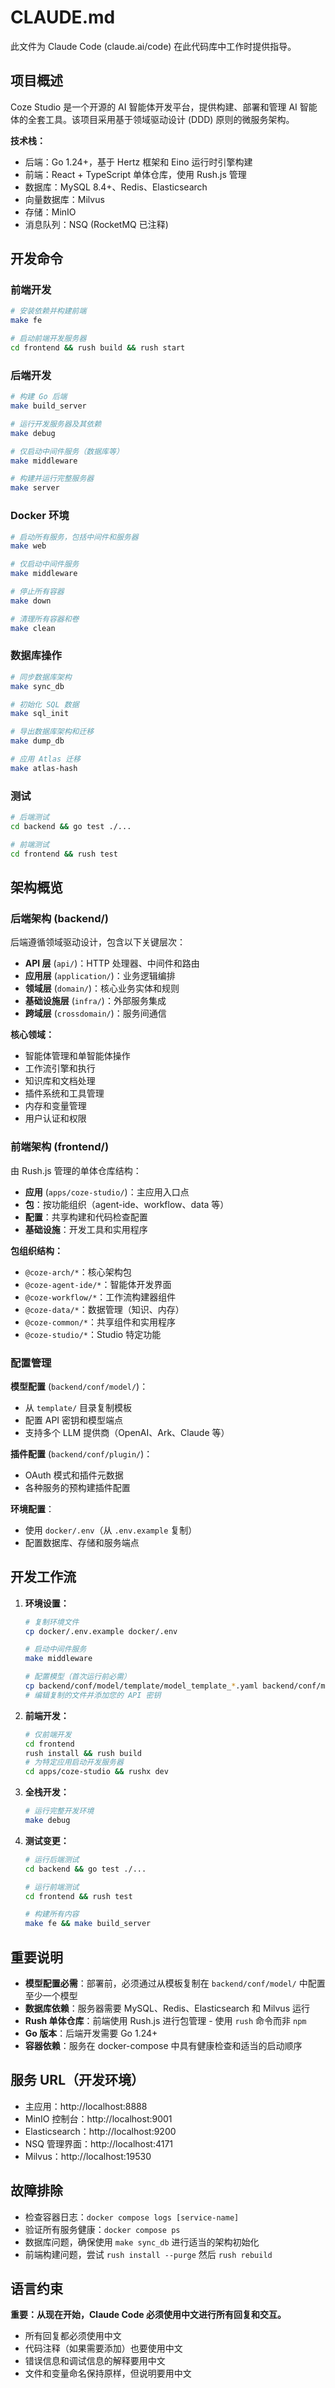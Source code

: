 # CLAUDE.md

此文件为 Claude Code (claude.ai/code) 在此代码库中工作时提供指导。

## 项目概述

Coze Studio 是一个开源的 AI 智能体开发平台，提供构建、部署和管理 AI 智能体的全套工具。该项目采用基于领域驱动设计 (DDD) 原则的微服务架构。

**技术栈：**
- 后端：Go 1.24+，基于 Hertz 框架和 Eino 运行时引擎构建
- 前端：React + TypeScript 单体仓库，使用 Rush.js 管理
- 数据库：MySQL 8.4+、Redis、Elasticsearch
- 向量数据库：Milvus
- 存储：MinIO
- 消息队列：NSQ (RocketMQ 已注释)

## 开发命令

### 前端开发
```bash
# 安装依赖并构建前端
make fe

# 启动前端开发服务器
cd frontend && rush build && rush start
```

### 后端开发
```bash
# 构建 Go 后端
make build_server

# 运行开发服务器及其依赖
make debug

# 仅启动中间件服务（数据库等）
make middleware

# 构建并运行完整服务器
make server
```

### Docker 环境
```bash
# 启动所有服务，包括中间件和服务器
make web

# 仅启动中间件服务
make middleware

# 停止所有容器
make down

# 清理所有容器和卷
make clean
```

### 数据库操作
```bash
# 同步数据库架构
make sync_db

# 初始化 SQL 数据
make sql_init

# 导出数据库架构和迁移
make dump_db

# 应用 Atlas 迁移
make atlas-hash
```

### 测试
```bash
# 后端测试
cd backend && go test ./...

# 前端测试
cd frontend && rush test
```

## 架构概览

### 后端架构 (backend/)
后端遵循领域驱动设计，包含以下关键层次：

- **API 层** (`api/`)：HTTP 处理器、中间件和路由
- **应用层** (`application/`)：业务逻辑编排
- **领域层** (`domain/`)：核心业务实体和规则
- **基础设施层** (`infra/`)：外部服务集成
- **跨域层** (`crossdomain/`)：服务间通信

**核心领域：**
- 智能体管理和单智能体操作
- 工作流引擎和执行
- 知识库和文档处理
- 插件系统和工具管理
- 内存和变量管理
- 用户认证和权限

### 前端架构 (frontend/)
由 Rush.js 管理的单体仓库结构：

- **应用** (`apps/coze-studio/`)：主应用入口点
- **包**：按功能组织（agent-ide、workflow、data 等）
- **配置**：共享构建和代码检查配置
- **基础设施**：开发工具和实用程序

**包组织结构：**
- `@coze-arch/*`：核心架构包
- `@coze-agent-ide/*`：智能体开发界面
- `@coze-workflow/*`：工作流构建器组件
- `@coze-data/*`：数据管理（知识、内存）
- `@coze-common/*`：共享组件和实用程序
- `@coze-studio/*`：Studio 特定功能

### 配置管理

**模型配置** (`backend/conf/model/`)：
- 从 `template/` 目录复制模板
- 配置 API 密钥和模型端点
- 支持多个 LLM 提供商（OpenAI、Ark、Claude 等）

**插件配置** (`backend/conf/plugin/`)：
- OAuth 模式和插件元数据
- 各种服务的预构建插件配置

**环境配置**：
- 使用 `docker/.env`（从 `.env.example` 复制）
- 配置数据库、存储和服务端点

## 开发工作流

1. **环境设置：**
   ```bash
   # 复制环境文件
   cp docker/.env.example docker/.env
   
   # 启动中间件服务
   make middleware
   
   # 配置模型（首次运行前必需）
   cp backend/conf/model/template/model_template_*.yaml backend/conf/model/
   # 编辑复制的文件并添加您的 API 密钥
   ```

2. **前端开发：**
   ```bash
   # 仅前端开发
   cd frontend
   rush install && rush build
   # 为特定应用启动开发服务器
   cd apps/coze-studio && rushx dev
   ```

3. **全栈开发：**
   ```bash
   # 运行完整开发环境
   make debug
   ```

4. **测试变更：**
   ```bash
   # 运行后端测试
   cd backend && go test ./...
   
   # 运行前端测试
   cd frontend && rush test
   
   # 构建所有内容
   make fe && make build_server
   ```

## 重要说明

- **模型配置必需**：部署前，必须通过从模板复制在 `backend/conf/model/` 中配置至少一个模型
- **数据库依赖**：服务器需要 MySQL、Redis、Elasticsearch 和 Milvus 运行
- **Rush 单体仓库**：前端使用 Rush.js 进行包管理 - 使用 `rush` 命令而非 `npm`
- **Go 版本**：后端开发需要 Go 1.24+
- **容器依赖**：服务在 docker-compose 中具有健康检查和适当的启动顺序

## 服务 URL（开发环境）
- 主应用：http://localhost:8888
- MinIO 控制台：http://localhost:9001
- Elasticsearch：http://localhost:9200
- NSQ 管理界面：http://localhost:4171
- Milvus：http://localhost:19530

## 故障排除

- 检查容器日志：`docker compose logs [service-name]`
- 验证所有服务健康：`docker compose ps`
- 数据库问题，确保使用 `make sync_db` 进行适当的架构初始化
- 前端构建问题，尝试 `rush install --purge` 然后 `rush rebuild`

## 语言约束

**重要：从现在开始，Claude Code 必须使用中文进行所有回复和交互。**

- 所有回复都必须使用中文
- 代码注释（如果需要添加）也要使用中文
- 错误信息和调试信息的解释要用中文
- 文件和变量命名保持原样，但说明要用中文